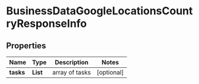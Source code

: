 # BusinessDataGoogleLocationsCountryResponseInfo


## Properties

| Name | Type | Description | Notes |
|------------ | ------------- | ------------- | -------------|
**tasks** | **List<BusinessDataGoogleLocationsCountryTaskInfo>** | array of tasks |[optional]|